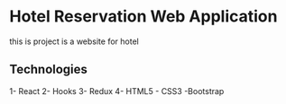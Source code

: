 # Hotel Reservation Web Application

this is project is a website for hotel
 
 
 ## Technologies
 1- React
 2- Hooks
 3- Redux
 4- HTML5 - CSS3 -Bootstrap
 
